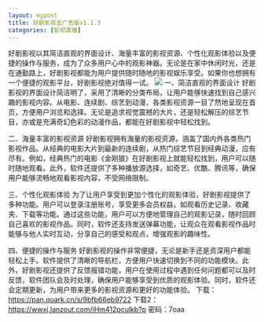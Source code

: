 ```yaml
---
layout: mypost
title: 好剧影视去广告版v1.1.3
categories: [影视直播]
---
```


好剧影视以其简洁直观的界面设计、海量丰富的影视资源、个性化观影体验以及便捷的操作与服务，成为了众多用户心中的观影神器。无论是在家中休闲时光，还是在通勤路上，好剧影视都能为用户提供随时随地的影视娱乐享受。如果你也想拥有一个便捷的观影平台，好剧影视绝对值得一试。
![](https://pic1.imgdb.cn/item/67c5628ad0e0a243d40ab613.jpg)
一、简洁直观的界面设计
好剧影视的界面设计简洁明了，采用了清晰的分类布局，让用户能够快速找到自己感兴趣的影视内容。从电影、连续剧、综艺到动漫，各类影视资源一目了然地呈现在首页，方便用户浏览和选择。无论是追求视觉震撼的大片，还是轻松解压的综艺节目，亦或是充满奇幻色彩的动漫作品，都能在好剧影视中轻松找到。

二、海量丰富的影视资源
好剧影视拥有海量的影视资源，涵盖了国内外各类热门影视作品。从经典的电影大片到最新的连续剧，从热门综艺节目到经典动漫，应有尽有。例如，经典热门的电影《金刚狼》在好剧影视上就能轻松找到，用户可以随时随地观看。此外，软件还提供了多种播放源选择，如奇艺、优酷、腾讯等，确保用户能够流畅地观看影视内容，不受网络限制。

三、个性化观影体验
为了让用户享受到更加个性化的观影体验，好剧影视提供了多种功能。用户可以登录注册账号，享受更多会员权益，如观看历史记录、收藏夹、下载等功能。通过这些功能，用户可以方便地管理自己的观影记录，随时回顾自己喜欢的影视作品。同时，软件还支持发送弹幕功能，让观众在观看影视作品时能够与他人实时互动，分享自己的感受和观点，增强观影的趣味性。

四、便捷的操作与服务
好剧影视的操作非常便捷，无论是新手还是资深用户都能轻松上手。软件提供了清晰的导航栏，方便用户快速切换到不同的功能模块。此外，好剧影视还提供了反馈报错功能，用户在使用过程中遇到任何问题都可以及时反馈，软件团队会及时处理，确保用户能够享受到优质的观影体验。同时，软件还会定期更新，为用户带来更多的影视资源和更好的功能体验。
下载：https://pan.quark.cn/s/9bfb66eb9722
下载2：https://wwxj.lanzout.com/iHm412pculkb?p    密码：7oaa
